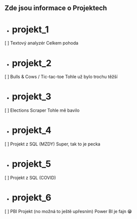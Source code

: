 ## **Zde jsou informace o Projektech**
*  # projekt_1
[ ] Textový analyzér
Celkem pohoda
*  # projekt_2
[ ] Bulls & Cows / Tic-tac-toe
Tohle už bylo trochu těžší
*  # projekt_3
[ ] Elections Scraper
Tohle mě bavilo
*  # projekt_4
[ ] Projekt z SQL (MZDY)
Super, tak to je pecka
*  # projekt_5
[ ] Projekt z SQL (COVID)
*  # projekt_6
[ ] PBI Projekt (no možná to ještě upřesním)
Power BI je fajn 😁
